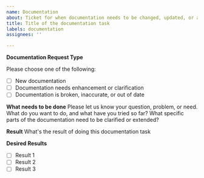 ```yaml
---
name: Documentation
about: Ticket for when documentation needs to be changed, updated, or added
title: Title of the documentation task
labels: documentation
assignees: ''

---
```


**Documentation Request Type**
<!-- if there's more than one request type, please consider adding multiple tickets -->
Please choose one of the following:
- [ ] New documentation
- [ ] Documentation needs enhancement or clarification
- [ ] Documentation is broken, inaccurate, or out of date

**What needs to be done**
Please let us know your question, problem, or need. 
What do you want to do, and what have you tried so far? 
What specific parts of the documentation need to be clarified or extended?

**Result**
What's the result of doing this documentation task

<!--- Optional: specify what you would like the end results of this documentation task to be -->
**Desired Results**
- [ ] Result 1
- [ ] Result 2
- [ ] Result 3
